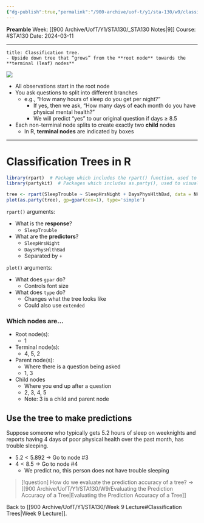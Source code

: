 ```yaml
---
{"dg-publish":true,"permalink":"/900-archive/uof-t/y1/sta-130/w9/classification-trees/","created":"2024-03-11T10:33:33.490-07:00","updated":"2024-04-26T00:16:17.082-07:00"}
---
```


**Preamble**
Week: [[900 Archive/UofT/Y1/STA130/_STA130 Notes\|9]]
Course: #STA130
Date: 2024-03-11

---

```ad-def
title: Classification tree.
- Upside down tree that “grows” from the **root node** towards the **terminal (leaf) nodes**

```

![](https://i.imgur.com/qIZN9M2.png)

- All observations start in the root node
- You ask questions to split into different branches
    - e.g., “How many hours of sleep do you get per night?”
        - If yes, then we ask, “How many days of each month do you have physical mental health?”
        - We will predict “yes” to our original question if days ≥ 8.5
- Each non-terminal node splits to create exactly two **child** nodes
    - In R, **terminal nodes** are indicated by boxes
---
# Classification Trees in R

```r
library(rpart)  # Package which includes the rpart() function, used to build trees
library(partykit)  # Packages which includes as.party(), used to visualize trees

tree <- rpart(SleepTrouble ~ SleepHrsNight + DaysPhysHlthBad, data = NHANES)
plot(as.party(tree), gp=gpar(cex=1), type='simple')
```

`rpart()` arguments:
- What is the **response**?
    - `SleepTrouble`
- What are the **predictors**?
    - `SleepHrsNight`
    - `DaysPhysHlthBad`
    - Separated by `+`

`plot()` arguments:
- What does `gpar` do?
    - Controls font size
- What does `type` do?
    - Changes what the tree looks like
    - Could also use `extended`

### Which nodes are…

- Root node(s):
    - 1
- Terminal node(s):
    - 4, 5, 2
- Parent node(s):
    - Where there is a question being asked
    - 1, 3
- Child nodes
    - Where you end up after a question
    - 2, 3, 4, 5
    - Note: 3 is a child and parent node

## Use the tree to make predictions

Suppose someone who typically gets 5.2 hours of sleep on weeknights and reports having 4 days of poor physical health over the past month, has trouble sleeping.

- $5.2 < 5.892$ → Go to node #3
- $4 < 8.5$ → Go to node #4
    - We predict no, this person does not have trouble sleeping

> [!question] How do we evaluate the prediction accuracy of a tree?
> → [[900 Archive/UofT/Y1/STA130/W9/Evaluating the Prediction Accuracy of a Tree\|Evaluating the Prediction Accuracy of a Tree]]

Back to [[900 Archive/UofT/Y1/STA130/Week 9 Lecture#Classification Trees\|Week 9 Lecture]].